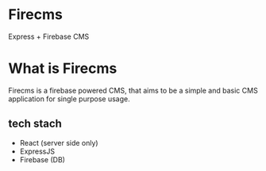 # Firecms
Express + Firebase CMS

# What is Firecms
Firecms is a firebase powered CMS, that aims to be a simple and basic CMS application for single purpose usage. 

## tech stach

- React (server side only)
- ExpressJS
- Firebase (DB)

